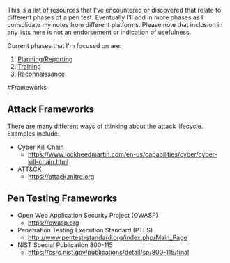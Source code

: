 This is a list of resources that I've encountered or discovered that relate to different phases of a pen test. Eventually I'll add in more phases as I consolidate my notes from different platforms. Please note that inclusion in any lists here is not an endorsement or indication of usefulness.

Current phases that I'm focused on are:
1. [Planning/Reporting](planning_reporting.md)
1. [Training](training.md)
1. [Reconnaissance](reconnaissance.md)


#Frameworks

## Attack Frameworks
There are many different ways of thinking about the attack lifecycle. Examples include:

* Cyber Kill Chain
	* https://www.lockheedmartin.com/en-us/capabilities/cyber/cyber-kill-chain.html
* ATT&CK
	* https://attack.mitre.org

## Pen Testing Frameworks

* Open Web Application Security Project (OWASP)
	* https://owasp.org
* Penetration Testing Execution Standard (PTES)
	* http://www.pentest-standard.org/index.php/Main_Page
* NIST Special Publication 800-115
	* https://csrc.nist.gov/publications/detail/sp/800-115/final

